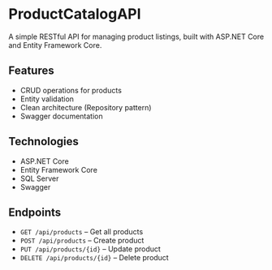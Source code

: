 # ProductCatalogAPI


A simple RESTful API for managing product listings, built with ASP.NET Core and Entity Framework Core.

## Features

- CRUD operations for products
- Entity validation
- Clean architecture (Repository pattern)
- Swagger documentation

## Technologies

- ASP.NET Core
- Entity Framework Core
- SQL Server
- Swagger

## Endpoints

- `GET /api/products` – Get all products
- `POST /api/products` – Create product
- `PUT /api/products/{id}` – Update product
- `DELETE /api/products/{id}` – Delete product


